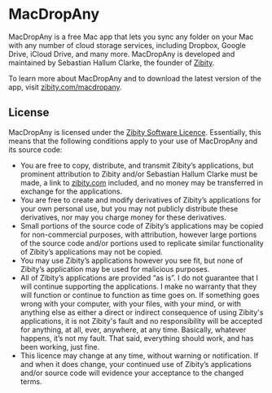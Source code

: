 # MacDropAny
MacDropAny is a free Mac app that lets you sync any folder on your Mac with any number of cloud storage services, including Dropbox, Google Drive, iCloud Drive, and many more. MacDropAny is developed and maintained by Sebastian Hallum Clarke, the founder of [Zibity](http://www.zibity.com).

To learn more about MacDropAny and to download the latest version of the app, visit [zibity.com/macdropany](http://www.zibity.com/macdropany).
## License
MacDropAny is licensed under the [Zibity Software Licence](http://www.zibity.com/licence.html). Essentially, this means that the following conditions apply to your use of MacDropAny and its source code:

 - You are free to copy, distribute, and transmit Zibity’s applications, but prominent attribution to Zibity and/or Sebastian Hallum Clarke must be made, a link to [zibity.com](http://www.zibity.com) included, and no money may be transferred in exchange for the applications.
 - You are free to create and modify derivatives of Zibity’s applications for your own personal use, but you may not publicly distribute these derivatives, nor may you charge money for these derivatives.
 - Small portions of the source code of Zibity’s applications may be copied for non-commercial purposes, with attribution, however large portions of the source code and/or portions used to replicate similar functionality of Zibity’s applications may not be copied.
 - You may use Zibity’s applications however you see fit, but none of Zibity’s application may be used for malicious purposes.
 - All of Zibity’s applications are provided “as is”. I do not guarantee that I will continue supporting the applications. I make no warranty that they will function or continue to function as time goes on. If something goes wrong with your computer, with your files, with your mind, or with anything else as either a direct or indirect consequence of using Zibity's applications, it is not Zibity's fault and no responsibility will be accepted for anything, at all, ever, anywhere, at any time. Basically, whatever happens, it’s not my fault. That said, everything should work, and has been working, just fine.
 - This licence may change at any time, without warning or notification. If and when it does change, your continued use of Zibity’s applications and/or source code will evidence your acceptance to the changed terms.